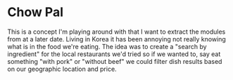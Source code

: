 # Chow Pal

This is a concept I'm playing around with that I want to extract the modules from at a later date. Living in Korea it has been annoying not really knowing what is in the food we're eating.  The idea was to create a "search by ingredient" for the local restaurants we'd tried so if we wanted to, say eat something "with pork" or "without beef" we could filter dish results based on our geographic location and price.
